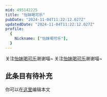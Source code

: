```yaml
---
mid: 495142225
title: "怡妹喝可乐"
pubDate: "2024-11-04T11:22:12.027Z"
updatedDate: "2024-11-04T11:22:12.027Z"
profile:
  {
    Nickname: ["怡妹喝可乐"],
  }
---
```


关注[怡妹喝可乐](https://space.bilibili.com/495142225)谢谢喵~ 关注[怡妹喝可乐](https://space.bilibili.com/495142225)谢谢喵~

## 此条目有待补充
你可以在[这里](https://github.com/Yuhanawa/VTuber.ICU-Content/edit/master/v/怡妹喝可乐/index.md)编辑本文
